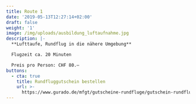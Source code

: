 ```yaml
---
title: Route 1
date: '2019-05-13T12:27:14+02:00'
draft: false
weight: '1'
image: /img/uploads/ausbildung_luftaufnahme.jpg
description: |-
  **Lufttaufe, Rundflug in die nähere Umgebung**

  Flugzeit ca. 20 Minuten

  Preis pro Person: CHF 80.–
buttons:
  - cta: true
    title: Rundfluggutschein bestellen
    url: >-
      https://www.gurado.de/mfgt/gutscheine-rundfluge/gutschein-rundflug-route-1.html
---
```


